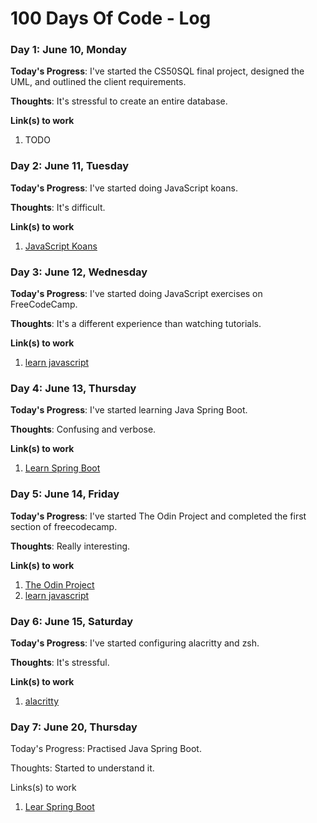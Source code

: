 # 100 Days Of Code - Log

### Day 1: June 10, Monday

**Today's Progress**: I've started the CS50SQL final project, designed the UML, and outlined the client requirements.

**Thoughts**: It's stressful to create an entire database.

**Link(s) to work**
1. TODO

### Day 2: June 11, Tuesday

**Today's Progress**: I've started doing JavaScript koans.

**Thoughts**: It's difficult.

**Link(s) to work**
1. [JavaScript Koans](https://github.com/mrdavidlaing/javascript-koans/tree/master)

### Day 3: June 12, Wednesday

**Today's Progress**: I've started doing JavaScript exercises on FreeCodeCamp.

**Thoughts**: It's a different experience than watching tutorials.

**Link(s) to work**
1. [learn javascript](https://www.freecodecamp.org/learn/javascript-algorithms-and-data-structures-v8/)

### Day 4: June 13, Thursday

**Today's Progress**: I've started learning Java Spring Boot.

**Thoughts**: Confusing and verbose.

**Link(s) to work**
1. [Learn Spring Boot](https://dio.me/)

### Day 5: June 14, Friday

**Today's Progress**: I've started The Odin Project and completed the first section of freecodecamp.

**Thoughts**: Really interesting.

**Link(s) to work**
1. [The Odin Project](https://www.theodinproject.com/)
2. [learn javascript](https://www.freecodecamp.org/learn/javascript-algorithms-and-data-structures-v8/)

### Day 6: June 15, Saturday 

**Today's Progress**: I've started configuring alacritty and zsh.

**Thoughts**: It's stressful.

**Link(s) to work**
1. [alacritty](https://alacritty.org)

### Day 7: June 20, Thursday 

Today's Progress: Practised Java Spring Boot.

Thoughts: Started to understand it.

Links(s) to work
1. [Lear Spring Boot](https://dio.me/)






